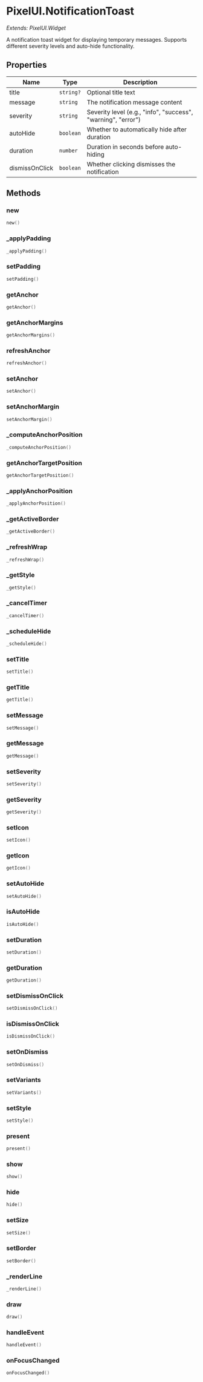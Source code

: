 # PixelUI.NotificationToast

*Extends: PixelUI.Widget*

A notification toast widget for displaying temporary messages. Supports different severity levels and auto-hide functionality.

## Properties

| Name | Type | Description |
|------|------|-------------|
| title | `string?` | Optional title text |
| message | `string` | The notification message content |
| severity | `string` | Severity level (e.g., "info", "success", "warning", "error") |
| autoHide | `boolean` | Whether to automatically hide after duration |
| duration | `number` | Duration in seconds before auto-hiding |
| dismissOnClick | `boolean` | Whether clicking dismisses the notification |

## Methods

### new

```lua
new()
```

### _applyPadding

```lua
_applyPadding()
```

### setPadding

```lua
setPadding()
```

### getAnchor

```lua
getAnchor()
```

### getAnchorMargins

```lua
getAnchorMargins()
```

### refreshAnchor

```lua
refreshAnchor()
```

### setAnchor

```lua
setAnchor()
```

### setAnchorMargin

```lua
setAnchorMargin()
```

### _computeAnchorPosition

```lua
_computeAnchorPosition()
```

### getAnchorTargetPosition

```lua
getAnchorTargetPosition()
```

### _applyAnchorPosition

```lua
_applyAnchorPosition()
```

### _getActiveBorder

```lua
_getActiveBorder()
```

### _refreshWrap

```lua
_refreshWrap()
```

### _getStyle

```lua
_getStyle()
```

### _cancelTimer

```lua
_cancelTimer()
```

### _scheduleHide

```lua
_scheduleHide()
```

### setTitle

```lua
setTitle()
```

### getTitle

```lua
getTitle()
```

### setMessage

```lua
setMessage()
```

### getMessage

```lua
getMessage()
```

### setSeverity

```lua
setSeverity()
```

### getSeverity

```lua
getSeverity()
```

### setIcon

```lua
setIcon()
```

### getIcon

```lua
getIcon()
```

### setAutoHide

```lua
setAutoHide()
```

### isAutoHide

```lua
isAutoHide()
```

### setDuration

```lua
setDuration()
```

### getDuration

```lua
getDuration()
```

### setDismissOnClick

```lua
setDismissOnClick()
```

### isDismissOnClick

```lua
isDismissOnClick()
```

### setOnDismiss

```lua
setOnDismiss()
```

### setVariants

```lua
setVariants()
```

### setStyle

```lua
setStyle()
```

### present

```lua
present()
```

### show

```lua
show()
```

### hide

```lua
hide()
```

### setSize

```lua
setSize()
```

### setBorder

```lua
setBorder()
```

### _renderLine

```lua
_renderLine()
```

### draw

```lua
draw()
```

### handleEvent

```lua
handleEvent()
```

### onFocusChanged

```lua
onFocusChanged()
```

